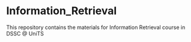 # Information_Retrieval
This repository contains the materials for Information Retrieval course in DSSC @ UniTS
